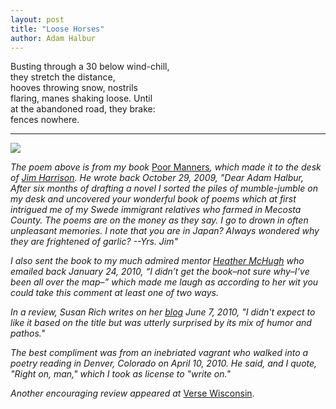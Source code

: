 ```yaml
---
layout: post
title: "Loose Horses"
author: Adam Halbur
---
```


Busting through a 30 below wind-chill,  
they stretch the distance,  
hooves throwing snow, nostrils  
flaring, manes shaking loose. Until  
at the abandoned road, they brake:  
fences nowhere.  

----------------------------------

![](https://c1.staticflickr.com/5/4804/32592545138_cd422751cb_k.jpg)

*The poem above is from my book* [Poor Manners][poor-link]*, which made it to the desk of [Jim Harrison][jim-link]. He wrote back October 29, 2009, "Dear Adam Halbur, After six months of drafting a novel I sorted the piles of mumble-jumble on my desk and uncovered your wonderful book of poems which at first intrigued me of my Swede immigrant relatives who farmed in Mecosta County. The poems are on the money as they say. I go to drown in often unpleasant memories. I note that you are in Japan?  Always wondered why they are frightened of garlic? --Yrs. Jim"*  

*I also sent the book to my much admired mentor [Heather McHugh][mchugh-link] who emailed back January 24, 2010, “I didn’t get the book–not sure why–I’ve been all over the map–” which made me laugh as according to her wit you could take this comment at least one of two ways.*  

*In a review, Susan Rich writes on her [blog][rich-link] June 7, 2010, "I didn't expect to like it based on the title but was utterly surprised by its mix of humor and pathos."*  

*The best compliment was from an inebriated vagrant who walked into a poetry reading in Denver, Colorado on April 10, 2010. He said, and I quote, "Right on, man," which I took as license to "write on."*  

*Another encouraging review appeared at* [Verse Wisconsin][review-link].

[poor-link]: http://www.academia.edu/37370886/Poor_Manners
[jim-link]: https://www.poetryfoundation.org/poets/jim-harrison
[mchugh-link]: https://www.poetryfoundation.org/poets/heather-mchugh
[rich-link]: https://thealchemistskitchen.blogspot.com/2010/06/humor-me-adam-halbur-new-poet-of-day.html
[review-link]: https://www.versewisconsin.org/Issue107/reviews/halbur.html
